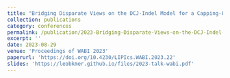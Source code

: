 ```yaml
---
title: "Bridging Disparate Views on the DCJ-Indel Model for a Capping-Free Solution to the Natural Distance Problem"
collection: publications
category: conferences
permalink: /publication/2023-Bridging-Disparate-Views-on-the-DCJ-Indel-Model-for-a-Capping-Free-Solution-to-the-Natural-Distance-Problem
excerpt: ''
date: 2023-08-29
venue: 'Proceedings of WABI 2023'
paperurl: 'https://doi.org/10.4230/LIPIcs.WABI.2023.22'
slides: 'https://leobkmer.github.io/files/2023-talk-wabi.pdf'
---
```



